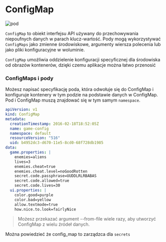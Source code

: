 # ConfigMap
![pod](/Nowe/grafiki/configmap.png)

`ConfigMap` to obiekt interfejsu API używany do przechowywania niepoufnych danych w parach klucz-wartość. Pody mogą wykorzystywać `ConfigMaps` jako zmienne środowiskowe, argumenty wiersza polecenia lub jako pliki konfiguracyjne w woluminie.

`ConfigMap` umożliwia oddzielenie konfiguracji specyficznej dla środowiska od obrazów kontenerów, dzięki czemu aplikacje można łatwo przenosić

### ConfigMaps i pody
Możesz napisać specyfikację poda, która odwołuje się do ConfigMap i konfiguruje kontenery w tym podzie na podstawie danych w ConfigMap. Pod i ConfigMap muszą znajdować się w tym samym `namespace`. 

```yaml
apiVersion: v1
kind: ConfigMap
metadata:
  creationTimestamp: 2016-02-18T18:52:05Z
  name: game-config
  namespace: default
  resourceVersion: "516"
  uid: b4952dc3-d670-11e5-8cd0-68f728db1985
data:
  game.properties: |
    enemies=aliens
    lives=3
    enemies.cheat=true
    enemies.cheat.level=noGoodRotten
    secret.code.passphrase=UUDDLRLRBABAS
    secret.code.allowed=true
    secret.code.lives=30    
  ui.properties: |
    color.good=purple
    color.bad=yellow
    allow.textmode=true
    how.nice.to.look=fairlyNice  
```

>Możesz przekazać argument --from-file wiele razy, aby utworzyć ConfigMap z wielu źródeł danych.

Można powiedzieć że config_map to zarządzca dla `secrets`

